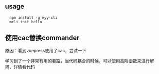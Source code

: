 ## usage
```
  npm install -g myy-cli
  mcli init hello
```

## 使用cac替换commander

原因：看到vuepress使用了cac，尝试一下

学习到了一个非常有用的套路，当代码耦合的时候，可以使用高阶函数来进行解耦，详情看代码